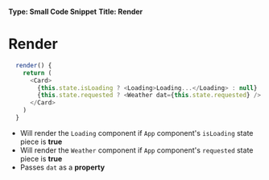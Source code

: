**Type: Small Code Snippet**
**Title: Render**

# Render

```js
  render() {
    return (
      <Card>
        {this.state.isLoading ? <Loading>Loading...</Loading> : null}
        {this.state.requested ? <Weather dat={this.state.requested} /> : null}
      </Card>
    )
  }
```

* Will render the `Loading` component if `App` component's `isLoading` state piece is **true**
* Will render the `Weather` component if `App` component's `requested` state piece is **true**
* Passes `dat` as a **property**